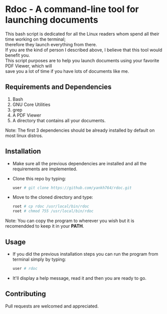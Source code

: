 # Rdoc - A command-line tool for launching documents
This bash script is dedicated for all the Linux readers whom spend all their time working on the terminal;    
therefore they launch everything from there.   
If you are the kind of person I described above, I believe that this tool would benefit you.  
This script purposes are to help you launch documents using your favorite PDF Viewer, which will    
save you a lot of time if you have lots of documents like me.

## Requirements and Dependencies
1. Bash 
2. GNU Core Utilities
3. grep
4. A PDF Viewer
5. A directory that contains all your documents.    

Note: The first 3 dependencies should be already installed by default on most linux distros.

## Installation 
* Make sure all the previous dependencies are installed and all the requirements are implemented.
* Clone this repo by typing:   
    
    ```Bash
    user # git clone https://github.com/yankh764/rdoc.git
    ```    

* Move to the cloned directory and type:    
    
    ```Bash
    root # cp rdoc /usr/local/bin/rdoc
    root # chmod 755 /usr/local/bin/rdoc
    ```
    
Note: You can copy the program to wherever you wish but it is recomendded to keep it in your **PATH**.   

## Usage
* If you did the previous installation steps you can run the program from terminal simply by typing:   
    
    ``` Bash
    user # rdoc
    ```     

* It'll display a help message, read it and then you are ready to go.

## Contributing
Pull requests are welcomed and appreciated.
